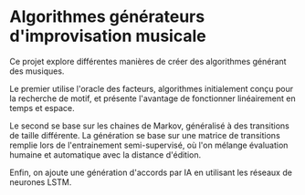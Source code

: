 # Algorithmes générateurs d'improvisation musicale
Ce projet explore différentes manières de créer des algorithmes générant des musiques.

Le premier utilise l'oracle des facteurs, algorithmes initialement conçu pour la recherche de motif, et présente l'avantage de fonctionner linéairement en temps et espace.

Le second se base sur les chaines de Markov, généralisé à des transitions de taille différente. La génération se base sur une matrice de transitions remplie lors de l'entrainement semi-supervisé, où l'on mélange évaluation humaine et automatique avec la distance d'édition.

Enfin, on ajoute une génération d'accords par IA en utilisant les réseaux de neurones LSTM.

